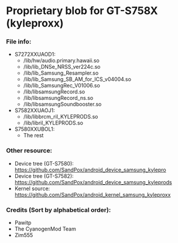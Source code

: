 # Proprietary blob for GT-S758X (kyleproxx)

### File info:
  * S7272XXUAOD1: 
    * /lib/hw/audio.primary.hawaii.so
    * /lib/lib_DNSe_NRSS_ver224c.so
    * /lib/lib_Samsung_Resampler.so
    * /lib/lib_Samsung_SB_AM_for_ICS_v04004.so
    * /lib/lib_SamsungRec_V01006.so
    * /lib/libsamsungRecord.so
    * /lib/libsamsungRecord_ns.so
    * /lib/libsamsungSoundbooster.so
  * S7582XXUAOJ1:
    * /lib/libbrcm_ril_KYLEPRODS.so
    * /lib/libril_KYLEPRODS.so
  * S7580XXUBOL1:
    * The rest

### Other resource:
  - Device tree (GT-S7580): https://github.com/SandPox/android_device_samsung_kylepro
  - Device tree (GT-S7582): https://github.com/SandPox/android_device_samsung_kyleprods
  - Kernel source: https://github.com/SandPox/android_kernel_samsung_kyleproxx

### Credits (Sort by alphabetical order):
  - Pawitp
  - The CyanogenMod Team
  - Zim555